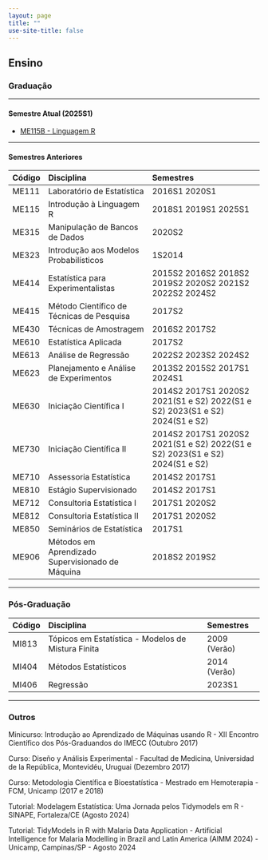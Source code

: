 ```yaml
---
layout: page
title: ""
use-site-title: false
---
```


## <i class="fa fa-book"></i> Ensino

### Graduação

----
#### Semestre Atual (2025S1)
* [ME115B - Linguagem R](https://moodle.ggte.unicamp.br/course/view.php?id=20828)

----
#### Semestres Anteriores

| Código  | Disciplina   | Semestres  |
| :------ |:------------ | :--------- |
| ME111   | Laboratório de Estatística | 2016S1 2020S1
| ME115   | Introdução à Linguagem R   | 2018S1 2019S1 2025S1
| ME315   | Manipulação de Bancos de Dados  | 2020S2
| ME323   | Introdução aos Modelos Probabilísticos | 1S2014
| ME414   | Estatística para Experimentalistas | 2015S2 2016S2 2018S2 2019S2 2020S2 2021S2 2022S2 2024S2
| ME415   | Método Científico de Técnicas de Pesquisa | 2017S2
| ME430   | Técnicas de Amostragem     | 2016S2 2017S2
| ME610   | Estatística Aplicada  | 2017S2
| ME613   | Análise de Regressão  | 2022S2 2023S2 2024S2
| ME623   | Planejamento e Análise de Experimentos | 2013S2 2015S2 2017S1 2024S1
| ME630   | Iniciação Científica I | 2014S2 2017S1 2020S2 2021(S1 e S2) 2022(S1 e S2) 2023(S1 e S2) 2024(S1 e S2)
| ME730   | Iniciação Científica II | 2014S2 2017S1 2020S2 2021(S1 e S2) 2022(S1 e S2) 2023(S1 e S2) 2024(S1 e S2)
| ME710   | Assessoria Estatística | 2014S2 2017S1
| ME810   | Estágio Supervisionado | 2014S2 2017S1
| ME712   | Consultoria Estatística I | 2017S1 2020S2
| ME812   | Consultoria Estatística II | 2017S1 2020S2
| ME850   | Seminários de Estatística | 2017S1
| ME906   | Métodos em Aprendizado Supervisionado de Máquina | 2018S2 2019S2

----

### Pós-Graduação

| Código  | Disciplina   | Semestres
| :------ |:------------ | :---------
| MI813   | Tópicos em Estatística - Modelos de Mistura Finita | 2009 (Verão)
| MI404   | Métodos Estatísticos | 2014 (Verão)
| MI406   | Regressão | 2023S1

----

### Outros
Minicurso: Introdução ao Aprendizado de Máquinas usando R - XII Encontro Científico dos Pós-Graduandos do IMECC (Outubro 2017)

Curso: Diseño y Análisis Experimental - Facultad de Medicina, Universidad de la República, Montevidéu, Uruguai (Dezembro 2017)

Curso: Metodologia Científica e Bioestatística - Mestrado em Hemoterapia - FCM, Unicamp (2017 e 2018)

Tutorial: Modelagem Estatística: Uma Jornada pelos Tidymodels em R - SINAPE, Fortaleza/CE (Agosto 2024)

Tutorial: TidyModels in R with Malaria Data Application - Artificial Intelligence for Malaria Modelling in Brazil and Latin America (AIMM 2024) - Unicamp, Campinas/SP - Agosto 2024